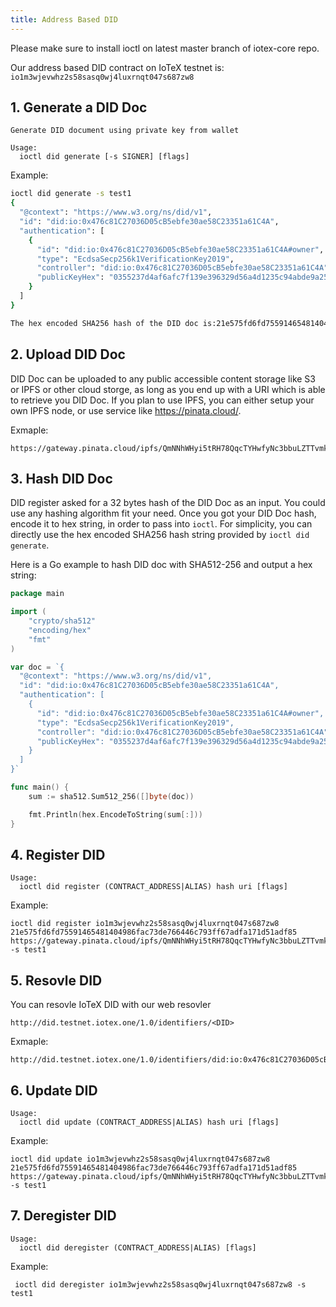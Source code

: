 ```yaml
---
title: Address Based DID
---
```


Please make sure to install ioctl on latest master branch of iotex-core repo.

Our address based DID contract on IoTeX testnet is: `io1m3wjevwhz2s58sasq0wj4luxrnqt047s687zw8`

## 1. Generate a DID Doc
```
Generate DID document using private key from wallet

Usage:
  ioctl did generate [-s SIGNER] [flags]
```
Example:
```bash
ioctl did generate -s test1
{
  "@context": "https://www.w3.org/ns/did/v1",
  "id": "did:io:0x476c81C27036D05cB5ebfe30ae58C23351a61C4A",
  "authentication": [
    {
      "id": "did:io:0x476c81C27036D05cB5ebfe30ae58C23351a61C4A#owner",
      "type": "EcdsaSecp256k1VerificationKey2019",
      "controller": "did:io:0x476c81C27036D05cB5ebfe30ae58C23351a61C4A",
      "publicKeyHex": "0355237d4af6afc7f139e396329d56a4d1235c94abde9a25782241774c06cccfb6"
    }
  ]
}

The hex encoded SHA256 hash of the DID doc is:21e575fd6fd75591465481404986fac73de766446c793ff67adfa171d51adf85
```

## 2. Upload DID Doc

DID Doc can be uploaded to any public accessible content storage like S3 or IPFS or other cloud storge, as long as you end up with a URI which is able to retrieve you DID Doc.
If you plan to use IPFS, you can either setup your own IPFS node, or use service like https://pinata.cloud/. 

Exmaple:
```
https://gateway.pinata.cloud/ipfs/QmNNhWHyi5tRH78QqcTYHwfyNc3bbuLZTTvmk3UhWdAWjG
```

## 3. Hash DID Doc

DID register asked for a 32 bytes hash of the DID Doc as an input. You could use any hashing algorithm fit your need. Once you got your DID Doc hash, encode it to hex string, in order to pass into `ioctl`. For simplicity, you can directly use the hex encoded SHA256 hash string provided by `ioctl did generate`.

Here is a Go example to hash DID doc with SHA512-256 and output a hex string:
```go
package main

import (
	"crypto/sha512"
	"encoding/hex"
	"fmt"
)

var doc = `{
  "@context": "https://www.w3.org/ns/did/v1",
  "id": "did:io:0x476c81C27036D05cB5ebfe30ae58C23351a61C4A",
  "authentication": [
    {
      "id": "did:io:0x476c81C27036D05cB5ebfe30ae58C23351a61C4A#owner",
      "type": "EcdsaSecp256k1VerificationKey2019",
      "controller": "did:io:0x476c81C27036D05cB5ebfe30ae58C23351a61C4A",
      "publicKeyHex": "0355237d4af6afc7f139e396329d56a4d1235c94abde9a25782241774c06cccfb6"
    }
  ]
}`

func main() {
	sum := sha512.Sum512_256([]byte(doc))

	fmt.Println(hex.EncodeToString(sum[:]))
}
```

## 4. Register DID
```
Usage:
  ioctl did register (CONTRACT_ADDRESS|ALIAS) hash uri [flags]
```
Example:
```
ioctl did register io1m3wjevwhz2s58sasq0wj4luxrnqt047s687zw8 21e575fd6fd75591465481404986fac73de766446c793ff67adfa171d51adf85 https://gateway.pinata.cloud/ipfs/QmNNhWHyi5tRH78QqcTYHwfyNc3bbuLZTTvmk3UhWdAWjG -s test1
```
## 5. Resovle DID
You can resovle IoTeX DID with our web resovler
```
http://did.testnet.iotex.one/1.0/identifiers/<DID>
```
Exmaple:
```
http://did.testnet.iotex.one/1.0/identifiers/did:io:0x476c81C27036D05cB5ebfe30ae58C23351a61C4A
```

## 6. Update DID
```
Usage:
  ioctl did update (CONTRACT_ADDRESS|ALIAS) hash uri [flags]
```
Example:
```
ioctl did update io1m3wjevwhz2s58sasq0wj4luxrnqt047s687zw8 21e575fd6fd75591465481404986fac73de766446c793ff67adfa171d51adf85 https://gateway.pinata.cloud/ipfs/QmNNhWHyi5tRH78QqcTYHwfyNc3bbuLZTTvmk3UhWdAWjG -s test1
```

## 7. Deregister DID
```
Usage:
  ioctl did deregister (CONTRACT_ADDRESS|ALIAS) [flags]
```
Example:
```
 ioctl did deregister io1m3wjevwhz2s58sasq0wj4luxrnqt047s687zw8 -s test1
```
